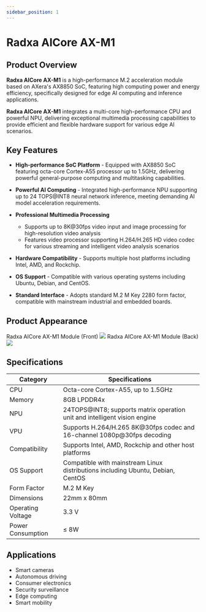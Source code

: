 ```yaml
---
sidebar_position: 1
---
```


# Radxa AICore AX-M1

## Product Overview

**Radxa AICore AX-M1** is a high-performance M.2 acceleration module based on AXera's AX8850 SoC, featuring high computing power and energy efficiency, specifically designed for edge AI computing and inference applications.

**Radxa AICore AX-M1** integrates a multi-core high-performance CPU and powerful NPU, delivering exceptional multimedia processing capabilities to provide efficient and flexible hardware support for various edge AI scenarios.

## Key Features

- **High-performance SoC Platform** - Equipped with AX8850 SoC featuring octa-core Cortex-A55 processor up to 1.5GHz, delivering powerful general-purpose computing and multitasking capabilities.

- **Powerful AI Computing** - Integrated high-performance NPU supporting up to 24 TOPS@INT8 neural network inference, meeting demanding AI model acceleration requirements.

- **Professional Multimedia Processing**

  - Supports up to 8K@30fps video input and image processing for high-resolution video analysis
  - Features video processor supporting H.264/H.265 HD video codec for various streaming and intelligent video analysis scenarios

- **Hardware Compatibility** - Supports multiple host platforms including Intel, AMD, and Rockchip.

- **OS Support** - Compatible with various operating systems including Ubuntu, Debian, and CentOS.

- **Standard Interface** - Adopts standard M.2 M Key 2280 form factor, compatible with mainstream industrial and embedded boards.

## Product Appearance

<div style={{textAlign: 'center'}}>
   Radxa AICore AX-M1 Module (Front)
   <img src="/en/img/aicore-ax-m1/aicore_ax_m1_top.webp" style={{width: '60%', maxWidth: '800px'}} />
   Radxa AICore AX-M1 Module (Back)
    <img src="/en/img/aicore-ax-m1/aicore_ax_m1_bottom.webp" style={{width: '60%', maxWidth: '800px'}} />
</div>

## Specifications

| Category          | Specifications                                                                  |
| ----------------- | ------------------------------------------------------------------------------- |
| CPU               | Octa-core Cortex-A55, up to 1.5GHz                                              |
| Memory            | 8GB LPDDR4x                                                                     |
| NPU               | 24TOPS@INT8; supports matrix operation unit and intelligent vision engine       |
| VPU               | Supports H.264/H.265 8K@30fps codec and 16-channel 1080p@30fps decoding         |
| Compatibility     | Supports Intel, AMD, Rockchip and other host platforms                          |
| OS Support        | Compatible with mainstream Linux distributions including Ubuntu, Debian, CentOS |
| Form Factor       | M.2 M Key                                                                       |
| Dimensions        | 22mm x 80mm                                                                     |
| Operating Voltage | 3.3 V                                                                           |
| Power Consumption | ≤ 8W                                                                            |

## Applications

- Smart cameras
- Autonomous driving
- Consumer electronics
- Security surveillance
- Edge computing
- Smart mobility
